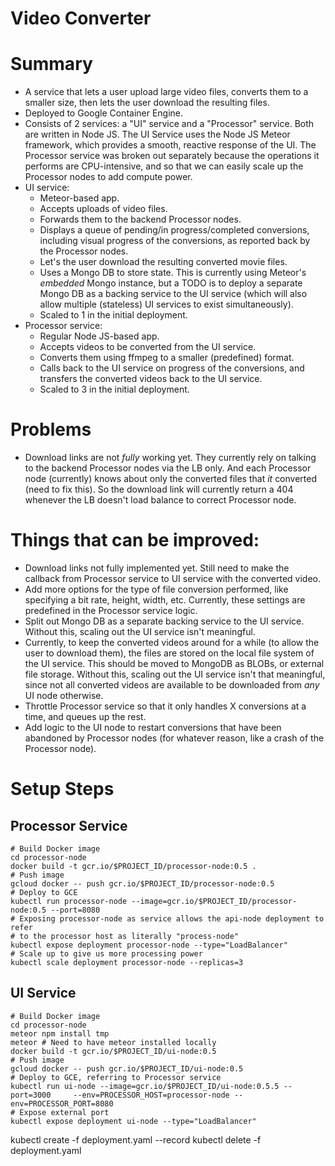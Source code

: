 # Video Converter

# Summary
* A service that lets a user upload large video files, converts them to a smaller size, then lets the user download the resulting files.
* Deployed to Google Container Engine.
* Consists of 2 services: a "UI" service and a "Processor" service.  Both are written in Node JS.  The UI Service uses the Node JS Meteor framework, which provides a smooth, reactive response of the UI.  The Processor service was broken out separately because the operations it performs are CPU-intensive, and so that we can easily scale up the Processor nodes to add compute power.
* UI service:
  * Meteor-based app.
  * Accepts uploads of video files.
  * Forwards them to the backend Processor nodes.
  * Displays a queue of pending/in progress/completed conversions, including visual progress of the conversions, as reported back by the Processor nodes.
  * Let's the user download the resulting converted movie files.
  * Uses a Mongo DB to store state.  This is currently using Meteor's _embedded_ Mongo instance, but a TODO is to deploy a separate Mongo DB as a backing service to the UI service (which will also allow multiple (stateless) UI services to exist simultaneously).
  * Scaled to 1 in the initial deployment.
* Processor service:
  * Regular Node JS-based app.
  * Accepts videos to be converted from the UI service.
  * Converts them using ffmpeg to a smaller (predefined) format.
  * Calls back to the UI service on progress of the conversions, and transfers the converted videos back to the UI service.
  * Scaled to 3 in the initial deployment.
 
# Problems
* Download links are not *fully* working yet.  They currently rely on talking to the backend Processor nodes via the LB only.  And each Processor node (currently) knows about only the converted files that *it* converted (need to fix this).  So the download link will currently return a 404 whenever the LB doesn't load balance to correct Processor node.

# Things that can be improved:
* Download links not fully implemented yet.  Still need to make the callback from Processor service to UI service with the converted video.
* Add more options for the type of file conversion performed, like specifying a bit rate, height, width, etc.  Currently, these settings are predefined in the Processor service logic.
* Split out Mongo DB as a separate backing service to the UI service.  Without this, scaling out the UI service isn't meaningful.
* Currently, to keep the converted videos around for a while (to allow the user to download them), the files are stored on the local file system of the UI service.  This should be moved to MongoDB as BLOBs, or external file storage.  Without this, scaling out the UI service isn't that meaningful, since not all converted videos are available to be downloaded from *any* UI node otherwise.
* Throttle Processor service so that it only handles X conversions at a time, and queues up the rest.
* Add logic to the UI node to restart conversions that have been abandoned by Processor nodes (for whatever reason, like a crash of the Processor node).

# Setup Steps
## Processor Service
 
    # Build Docker image
    cd processor-node
    docker build -t gcr.io/$PROJECT_ID/processor-node:0.5 .
    # Push image
    gcloud docker -- push gcr.io/$PROJECT_ID/processor-node:0.5
    # Deploy to GCE
    kubectl run processor-node --image=gcr.io/$PROJECT_ID/processor-node:0.5 --port=8080
    # Exposing processor-node as service allows the api-node deployment to refer
    # to the processor host as literally "process-node"
    kubectl expose deployment processor-node --type="LoadBalancer"
    # Scale up to give us more processing power
    kubectl scale deployment processor-node --replicas=3

## UI Service

    # Build Docker image
    cd processor-node
    meteor npm install tmp
    meteor # Need to have meteor installed locally
    docker build -t gcr.io/$PROJECT_ID/ui-node:0.5
    # Push image
    gcloud docker -- push gcr.io/$PROJECT_ID/ui-node:0.5
    # Deploy to GCE, referring to Processor service
    kubectl run ui-node --image=gcr.io/$PROJECT_ID/ui-node:0.5.5 --port=3000     --env=PROCESSOR_HOST=processor-node --env=PROCESSOR_PORT=8080
    # Expose external port
    kubectl expose deployment ui-node --type="LoadBalancer"

kubectl create -f deployment.yaml --record
kubectl delete -f deployment.yaml